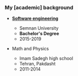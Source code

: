 ### My \[academic\] background

- [**Software engineering**](https://bote.kku.edu.tr/)

  - Semnan University
  - **Bachelor's Degree**
  - 2015-2019

- Math and Physics
  - Imam Sadegh high school
  - Tehran, Pakdasht
  - 2011-2014
